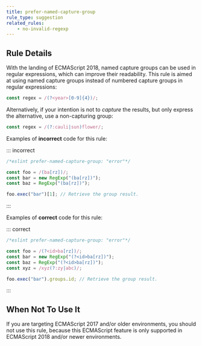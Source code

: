 ```yaml
---
title: prefer-named-capture-group
rule_type: suggestion
related_rules:
    - no-invalid-regexp
---
```


## Rule Details

With the landing of ECMAScript 2018, named capture groups can be used in regular expressions, which can improve their readability.
This rule is aimed at using named capture groups instead of numbered capture groups in regular expressions:

```js
const regex = /(?<year>[0-9]{4})/;
```

Alternatively, if your intention is not to _capture_ the results, but only express the alternative, use a non-capturing group:

```js
const regex = /(?:cauli|sun)flower/;
```

Examples of **incorrect** code for this rule:

::: incorrect

```js
/*eslint prefer-named-capture-group: "error"*/

const foo = /(ba[rz])/;
const bar = new RegExp("(ba[rz])");
const baz = RegExp("(ba[rz])");

foo.exec("bar")[1]; // Retrieve the group result.
```

:::

Examples of **correct** code for this rule:

::: correct

```js
/*eslint prefer-named-capture-group: "error"*/

const foo = /(?<id>ba[rz])/;
const bar = new RegExp("(?<id>ba[rz])");
const baz = RegExp("(?<id>ba[rz])");
const xyz = /xyz(?:zy|abc)/;

foo.exec("bar").groups.id; // Retrieve the group result.
```

:::

## When Not To Use It

If you are targeting ECMAScript 2017 and/or older environments, you should not use this rule, because this ECMAScript feature is only supported in ECMAScript 2018 and/or newer environments.
